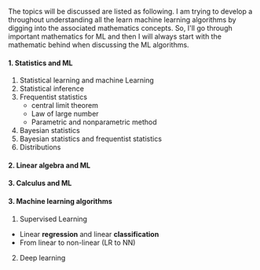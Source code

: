 The topics will be discussed are listed as following. I am trying to develop a throughout understanding all the learn machine learning algorithms by digging into the associated mathematics concepts. So, I'll go through important mathematics for ML and then I will always start with the mathematic behind when discussing the ML algorithms.

#### 1. Statistics and ML
1. Statistical learning and machine Learning
2. Statistical inference
3. Frequentist statistics    
    * central limit theorem
    * Law of large number
    * Parametric and nonparametric method
4. Bayesian statistics
5. Bayesian statistics and frequentist statistics
6. Distributions


#### 2. Linear algebra and ML

#### 3. Calculus and ML
#### 3. Machine learning algorithms
1. Supervised Learning
 * Linear **regression** and linear **classification**
 * From linear to non-linear (LR to NN)
2. Deep learning
